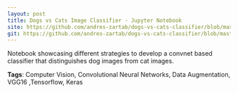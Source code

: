 ```yaml
---
layout: post
title: Dogs vs Cats Image Classifier - Jupyter Notebook
site: https://github.com/andres-zartab/dogs-vs-cats-classifier/blob/master/src/dogs%20and%20cats.ipynb
git: https://github.com/andres-zartab/dogs-vs-cats-classifier/blob/master/src/dogs%20and%20cats.ipynb
---
```


Notebook showcasing different strategies to develop a convnet based classifier that distinguishes dog images from cat images.

__Tags__: Computer Vision, Convolutional Neural Networks, Data Augmentation, VGG16 ,Tensorflow, Keras
